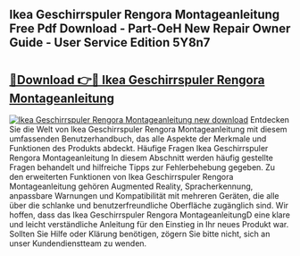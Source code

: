 ## Ikea Geschirrspuler Rengora Montageanleitung Free Pdf Download - Part-OeH New Repair Owner Guide - User Service Edition 5Y8n7

# <h2><a href="http://df7a4t.blite.top/?on=Ikea+Geschirrspuler+Rengora+Montageanleitung">🔗Download 👉🔴 Ikea Geschirrspuler Rengora Montageanleitung</a></h2>

[![Ikea Geschirrspuler Rengora Montageanleitung new download](https://i.imgur.com/lujVjoI.png)](http://df7a4t.blite.top/?on=Ikea+Geschirrspuler+Rengora+Montageanleitung)
Entdecken Sie die Welt von Ikea Geschirrspuler Rengora Montageanleitung mit diesem umfassenden Benutzerhandbuch, das alle Aspekte der Merkmale und Funktionen des Produkts abdeckt. Häufige Fragen Ikea Geschirrspuler Rengora Montageanleitung In diesem Abschnitt werden häufig gestellte Fragen behandelt und hilfreiche Tipps zur Fehlerbehebung gegeben. Zu den erweiterten Funktionen von Ikea Geschirrspuler Rengora Montageanleitung gehören Augmented Reality, Spracherkennung, anpassbare Warnungen und Kompatibilität mit mehreren Geräten, die alle über die schlanke und benutzerfreundliche Oberfläche zugänglich sind. Wir hoffen, dass das Ikea Geschirrspuler Rengora MontageanleitungD eine klare und leicht verständliche Anleitung für den Einstieg in Ihr neues Produkt war. Sollten Sie Hilfe oder Klärung benötigen, zögern Sie bitte nicht, sich an unser Kundendienstteam zu wenden.
